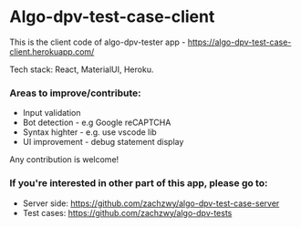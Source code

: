 # Algo-dpv-test-case-client

This is the client code of algo-dpv-tester app - https://algo-dpv-test-case-client.herokuapp.com/

Tech stack: React, MaterialUI, Heroku.

### Areas to improve/contribute:

- Input validation
- Bot detection - e.g Google reCAPTCHA
- Syntax highter - e.g. use vscode lib
- UI improvement - debug statement display

Any contribution is welcome!

### If you're interested in other part of this app, please go to:

- Server side: https://github.com/zachzwy/algo-dpv-test-case-server
- Test cases: https://github.com/zachzwy/algo-dpv-tests
